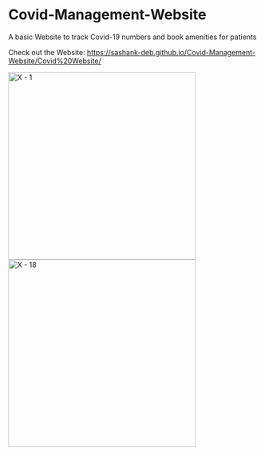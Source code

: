 # Covid-Management-Website
A basic Website to track Covid-19 numbers and book amenities for patients

Check out the Website:
https://sashank-deb.github.io/Covid-Management-Website/Covid%20Website/

<img width="375" alt="X - 1" src="https://user-images.githubusercontent.com/69194538/128361398-3f889e73-dd96-4fdd-92dc-224bdcdf8323.png">  <img width="375" alt="X - 18" src="https://user-images.githubusercontent.com/69194538/128362972-d76b9e3f-07b7-434a-a05e-3d6c59aca7d8.png">



